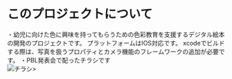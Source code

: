 # このプロジェクトについて
・幼児に向けた色に興味を持ってもらうための色彩教育を支援するデジタル絵本の開発のプロジェクトです。
プラットフォームはIOS対応です。
xcodeでビルドする際は、写真を扱うプロパティとカメラ機能のフレームワークの追加が必要です。
・PBL発表会で配ったチラシです  
![チラシ](https://user-images.githubusercontent.com/25785113/49915235-ca48ea00-fed7-11e8-9d2b-35bc7d8e3002.png "チラシ")>
